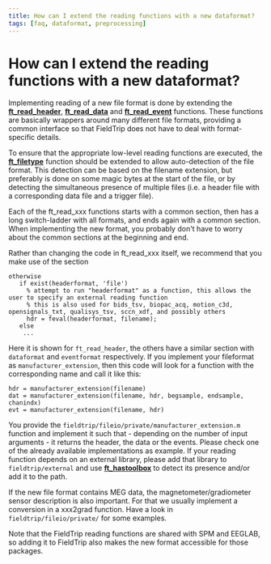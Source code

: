 ```yaml
---
title: How can I extend the reading functions with a new dataformat?
tags: [faq, dataformat, preprocessing]
---
```


# How can I extend the reading functions with a new dataformat?

Implementing reading of a new file format is done by extending the **[ft_read_header](/reference/ft_read_header)**, **[ft_read_data](/reference/ft_read_data)** and **[ft_read_event](/reference/ft_read_event)** functions. These functions are basically wrappers around many different file formats, providing a common interface so that FieldTrip does not have to deal with format-specific details.

To ensure that the appropriate low-level reading functions are executed, the **[ft_filetype](/reference/ft_filetype)** function should be extended to allow auto-detection of the file format. This detection can be based on the filename extension, but preferably is done on some magic bytes at the start of the file, or by detecting the simultaneous presence of multiple files (i.e. a header file with a corresponding data file and a trigger file).

Each of the ft_read_xxx functions starts with a common section, then has a long switch-ladder with all formats, and ends again with a common section. When implementing the new format, you probably don't have to worry about the common sections at the beginning and end.

Rather than changing the code in ft_read_xxx itself, we recommend that you make use of the section

    otherwise
       if exist(headerformat, 'file')
         % attempt to run "headerformat" as a function, this allows the user to specify an external reading function
         % this is also used for bids_tsv, biopac_acq, motion_c3d, opensignals_txt, qualisys_tsv, sccn_xdf, and possibly others
         hdr = feval(headerformat, filename);
       else
        ...

Here it is shown for `ft_read_header`, the others have a similar section with `dataformat` and `eventformat` respectively. If you implement your fileformat as `manufacturer_extension`, then this code will look for a function with the corresponding name and call it like this:

    hdr = manufacturer_extension(filename)
    dat = manufacturer_extension(filename, hdr, begsample, endsample, chanindx)
    evt = manufacturer_extension(filename, hdr)

You provide the `fieldtrip/fileio/private/manufacturer_extension.m` function and implement it such that - depending on the number of input arguments - it returns the header, the data or the events. Please check one of the already available implementations as example. If your reading function depends on an external library, please add that library to `fieldtrip/external` and use **[ft_hastoolbox](/reference/ft_hastoolbox)** to detect its presence and/or add it to the path.

If the new file format contains MEG data, the magnetometer/gradiometer sensor description is also important. For that we usually implement a conversion in a xxx2grad function. Have a look in `fieldtrip/fileio/private/` for some examples.

Note that the FieldTrip reading functions are shared with SPM and EEGLAB, so adding it to FieldTrip also makes the new format accessible for those packages.
